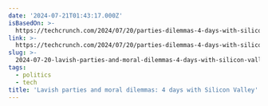```yaml
---
date: '2024-07-21T01:43:17.000Z'
isBasedOn: >-
  https://techcrunch.com/2024/07/20/parties-dilemmas-4-days-with-silicon-valley-maga-tech-elite-rnc/
link: >-
  https://techcrunch.com/2024/07/20/parties-dilemmas-4-days-with-silicon-valley-maga-tech-elite-rnc/
slug: >-
  2024-07-20-lavish-parties-and-moral-dilemmas-4-days-with-silicon-valleys-maga-elite
tags:
  - politics
  - tech
title: 'Lavish parties and moral dilemmas: 4 days with Silicon Valley''s MAGA elite '
---
```

 
